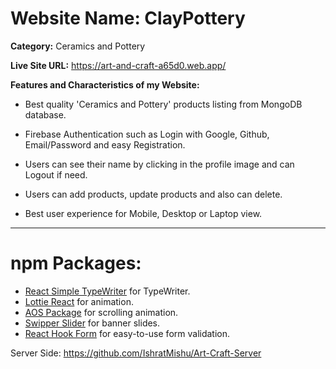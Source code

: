 # Website Name: ClayPottery

**Category:** Ceramics and Pottery

**Live Site URL:**  https://art-and-craft-a65d0.web.app/

**Features and Characteristics of my
Website:**
- Best quality 'Ceramics and Pottery' products listing from MongoDB database.

- Firebase Authentication such as Login with Google, Github, Email/Password and easy Registration.

- Users can see their name by clicking in the profile image and can Logout if need.

- Users can add products, update products and also can delete.

- Best user experience for Mobile, Desktop or Laptop view.
___

# npm Packages:
-  [React Simple TypeWriter](https://www.npmjs.com/package/react-simple-typewriter) for TypeWriter.
-  [Lottie React](https://www.npmjs.com/package/lottie-react) for animation.
-  [AOS Package](https://www.npmjs.com/package/aos) for scrolling animation.
-  [Swipper Slider](https://swiperjs.com/) for banner slides.
-  [React Hook Form](https://react-hook-form.com/) for easy-to-use form validation.


Server Side: https://github.com/IshratMishu/Art-Craft-Server
